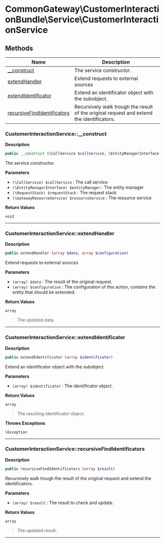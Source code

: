 # CommonGateway\CustomerInteractionBundle\Service\CustomerInteractionService  







## Methods

| Name | Description |
|------|-------------|
|[__construct](#customerinteractionservice__construct)|The service constructor.|
|[extendHandler](#customerinteractionserviceextendhandler)|Extend requests to external sources|
|[extendIdentificator](#customerinteractionserviceextendidentificator)|Extend an identificator object with the subobject.|
|[recursiveFindIdentificators](#customerinteractionservicerecursivefindidentificators)|Recursively walk trough the result of the original request and extend the identificators.|




### CustomerInteractionService::__construct  

**Description**

```php
public __construct (\CallService $callService, \EntityManagerInterface $entityManager, \RequestStack $requestStack, \GatewayResourceService $resourceService)
```

The service constructor. 

 

**Parameters**

* `(\CallService) $callService`
: The call service  
* `(\EntityManagerInterface) $entityManager`
: The entity manager  
* `(\RequestStack) $requestStack`
: The request stack  
* `(\GatewayResourceService) $resourceService`
: The resource service  

**Return Values**

`void`


<hr />


### CustomerInteractionService::extendHandler  

**Description**

```php
public extendHandler (array $data, array $configuration)
```

Extend requests to external sources 

 

**Parameters**

* `(array) $data`
: The result of the original request.  
* `(array) $configuration`
: The configuration of this action, contains the entity that should be extended.  

**Return Values**

`array`

> The updated data.


<hr />


### CustomerInteractionService::extendIdentificator  

**Description**

```php
public extendIdentificator (array $identificator)
```

Extend an identificator object with the subobject. 

 

**Parameters**

* `(array) $identificator`
: The identificator object.  

**Return Values**

`array`

> The resulting identificator object.


**Throws Exceptions**


`\Exception`


<hr />


### CustomerInteractionService::recursiveFindIdentificators  

**Description**

```php
public recursiveFindIdentificators (array $result)
```

Recursively walk trough the result of the original request and extend the identificators. 

 

**Parameters**

* `(array) $result`
: The result to check and update.  

**Return Values**

`array`

> The updated result.


<hr />

